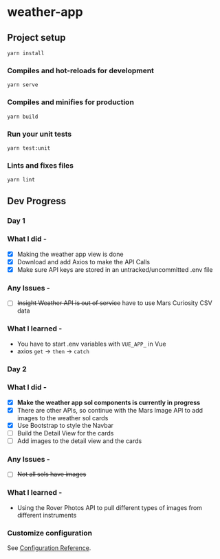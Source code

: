# weather-app

## Project setup

```
yarn install
```

### Compiles and hot-reloads for development

```
yarn serve
```

### Compiles and minifies for production

```
yarn build
```

### Run your unit tests

```
yarn test:unit
```

### Lints and fixes files

```
yarn lint
```

## Dev Progress

### Day 1

### What I did -

- [x] Making the weather app view is done
- [x] Download and add Axios to make the API Calls
- [x] Make sure API keys are stored in an untracked/uncommitted .env file

### Any Issues -

- [ ] ~~Insight Weather API is out of service~~ have to use Mars Curiosity CSV data

### What I learned -

- You have to start .env variables with `VUE_APP_` in Vue
- axios `get` -> `then` -> `catch`

### Day 2

### What I did -

- [x] **Make the weather app sol components is currently in progress**
- [x] There are other APIs, so continue with the Mars Image API to add images to the weather sol cards
- [x] Use Bootstrap to style the Navbar
- [ ] Build the Detail View for the cards
- [ ] Add images to the detail view and the cards

### Any Issues -

- [ ] ~~Not all sols have images~~

### What I learned -

- Using the Rover Photos API to pull different types of images from different instruments

### Customize configuration

See [Configuration Reference](https://cli.vuejs.org/config/).
